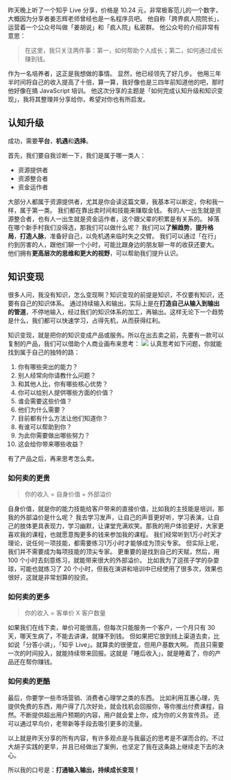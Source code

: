 昨天晚上听了一个知乎 Live 分享，价格是 10.24 元，非常极客范儿的一个数字，大概因为分享者姜志辉老师曾经也是一名程序员吧。
他自称「跨界疯人院院长」，运营着一个公众号叫做「姜胡说」和「疯人院」私密群。
他公众号的介绍非常有意思：
>在这里，我只关注两件事：第一，如何帮助个人成长；第二，如何通过成长赚到钱。

作为一名培养者，这正是我想做的事情。
显然，他已经领先了好几步。
他用三年半时间将自己的收入提高了十倍，算一算，我好像也是三四年前知道他的吧，那时他好像在搞 JavaScript 培训。
他这次分享的主题是「如何完成认知升级和知识变现」，我将其整理并分享给你，希望对你也有所启发。

## 认知升级
成功，需要**平台**，**机遇**和**选择**。

首先，我们要自我诊断一下，我们是属于哪一类人：
* 资源提供者
* 资源整合者
* 资金运作者

大部分人都属于资源提供者，尤其是你会读这篇文章，我基本可以断定，你和我一样，属于第一类。
我们都在靠出卖时间和技能来赚取金钱。
有的人一出生就是资源整合者，也有人一出生就是资金运作者，这个跟父辈的积累是有关系的。
掉落在哪个新手村我们没得选，那我们可以做什么呢？
我们可以**了解趋势**，**提升格局**，**打造人脉**，准备好自己，以免机遇来临时失之交臂。
我们可以通过「在行」约到厉害的人，跟他们聊一个小时，可能比跟身边的朋友聊一年的收获还要大。
他们拥有**更高层次的思维和更大的视野**，可以帮助我们提升认识。

## 知识变现
很多人问，我没有知识，怎么变现啊？知识变现的前提是知识，不仅要有知识，还要有自己的知识体系。
通过持续输入和输出，实际上是在**打造自己从输入到输出的管道**，不停地输入，经过我们的知识体系的加工，再输出。这样无论下一个趋势是什么，我们都可以快速学习，占得先机，从而获得红利。

知识变现，就是把你的知识变成产品或服务。所以在出去卖之前，先要有一款可以复制的产品，我们可以借助个人商业画布来思考：
![](./_image/2017-03-07-10-24-12.jpg)
认真思考如下问题，你就能找到属于自己的独特的路：
1. 你有哪些突出的能力？
1. 别人经常向你请教什么问题？
1. 和其他人比，你有哪些核心优势？
1. 你可以给别人提供哪些方面的价值？
1. 谁会需要这些价值？
1. 他们为什么需要？
1. 目前都有什么方法让他们知道你？
1. 有谁可以帮助到你？
1. 为此你需要做出哪些努力？
1. 这会给你带来哪些收益？

有了产品之后，再来思考怎么卖。

### 如何卖的更贵
>你的收入 = 自身价值 + 外部溢价

自身价值，就是你的能力技能给客户带来的直接价值，比如我的主技能是培训，那我的外部溢价是什么呢？
我去学习发声，让自己的声音更好听，学习表演，让自己的肢体更具表现力，学习幽默，让课堂充满欢笑。那我的用户体验更好，大家更喜欢我的课程，也就愿意掏更多的钱来参加我的课程。
我们经常听到1万小时天才理论，说任何一项技能，都需要练习1万小时才能够成为顶尖专家。
但实际上呢，我们并不需要成为每项技能的顶尖专家。
更重要的是找到自己的天赋，然后，用 100 个小时去刻意练习，就能带来很大的外部溢价。
比如我为了逗孩子学的杂耍球，可能也就练习了 20 个小时，但我在演讲和培训中已经使用了很多次，效果也很好，这就是非常划算的投资。

### 如何卖的更多
>你的收入 = 客单价 X 客户数量

如果我们在线下卖，单价可能很高，但每次只能服务一个客户，一个月只有 30 天，哪天生病了，不能去讲课，就赚不到钱。
但如果把它放到线上渠道去卖，比如说「分答小讲」，「知乎 Live」。就算卖的很便宜，但用户基数大啊。
而且只需要一次的时间投入，就能持续带来回报。这就是「睡后收入」，就是睡着了，你的产品还在帮你赚钱。

### 如何卖的更酷
最后，你要学一些市场营销、消费者心理学之类的东西。
比如利用互惠心理，先提供免费的东西，用户得了几次好处，就会找机会回报你，等你推出付费课程，自然。不断提供超出用户预期的内容，用户就会爱上你，成为你的义务宣传员。
还可以通过早鸟价，老带新等手段去吸引更多的流量。

以上就是昨天分享的所有内容，有许多观点是与我最近的思考是不谋而合的。不过大胡子实践的更早，并且已经做出了案例，也坚定了我在这条路上继续走下去的决心。

所以我的口号是：**打通输入输出，持续成长变现！**
